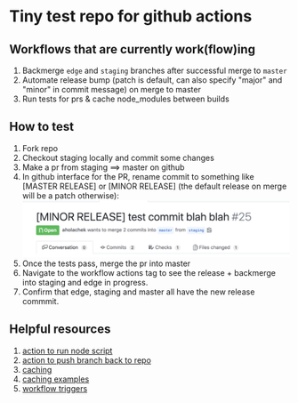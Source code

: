 # Tiny test repo for github actions

## Workflows that are currently work(flow)ing
1. Backmerge `edge` and `staging` branches after successful merge to `master`
2. Automate release bump (patch is default, can also specify "major" and "minor" in commit message) on merge to master
3. Run tests for prs & cache node_modules between builds

## How to test
1.  Fork repo
2.  Checkout staging locally and commit some changes
3.  Make a pr from staging ==> master on github
4.  In github interface for the PR, rename commit to something like [MASTER RELEASE] or [MINOR RELEASE] (the default release on merge will be a patch otherwise):
![example of commit message](./commit-message.png)
5.  Once the tests pass, merge the pr into master
6.  Navigate to the workflow actions tag to see the release + backmerge into staging and edge in progress.
7. Confirm that edge, staging and master all have the new release commmit.

## Helpful resources

1. [action to run node script](https://github.com/actions/setup-node)
2. [action to push branch back to repo](https://github.com/ad-m/github-push-action)
3. [caching](https://help.github.com/en/actions/automating-your-workflow-with-github-actions/caching-dependencies-to-speed-up-workflows#using-the-cache-action)
4. [caching examples](https://github.com/actions/cache/blob/master/examples.md#node---yarn)
5. [workflow triggers](https://help.github.com/en/actions/automating-your-workflow-with-github-actions/events-that-trigger-workflows)
